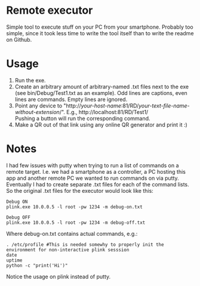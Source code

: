 # Remote executor
Simple tool to execute stuff on your PC from your smartphone.
Probably too simple, since it took less time to write the tool itself than to write the readme on Github.

# Usage
1. Run the exe.
1. Create an arbitrary amount of arbitrary-named .txt files next to the exe (see bin/Debug/Test1.txt as an example). Odd lines are captions, even lines are commands. Empty lines are ignored.
1. Point any device to "http://*your-host-name*:81/RD/*your-text-file-name-without-extension*/".
E.g., http://localhost:81/RD/Test1/  
Pushing a button will run the corresponding command.
1. Make a QR out of that link using any online QR generator and print it :)

# Notes
I had few issues with putty when trying to run a list of commands on a remote target. I.e. we had a smartphone as a controller, a PC hosting this app and another remote PC we wanted to run commands on via putty. Eventually I had to create separate .txt files for each of the command lists. So the original .txt files for the executor would look like this:

~~~~
Debug ON
plink.exe 10.0.0.5 -l root -pw 1234 -m debug-on.txt

Debug OFF
plink.exe 10.0.0.5 -l root -pw 1234 -m debug-off.txt
~~~~

Where debug-on.txt contains actual commands, e.g.:

~~~~
. /etc/profile #This is needed somewhy to properly init the environment for non-interactive plink sesssion
date
uptime
python -c "print('Hi')"
~~~~

Notice the usage on plink instead of putty.
